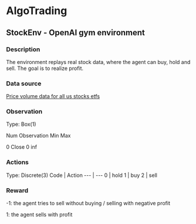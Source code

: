 # AlgoTrading
## StockEnv - OpenAI gym environment

### Description
The environment replays real stock data, where the agent can buy, hold and sell. The goal is to realize profit.

### Data source
[Price volume data for all us stocks etfs](https://www.kaggle.com/borismarjanovic/price-volume-data-for-all-us-stocks-etfs/data)

### Observation
Type: Box(1)

Num     Observation     Min     Max

0       Close           0       inf

### Actions
Type: Discrete(3)
Code | Action
--- | ---
0 | hold
1 | buy
2 | sell

### Reward
-1: the agent tries to sell without buying / selling with negative profit

1: the agent sells with profit